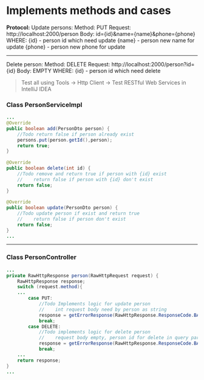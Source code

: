 # Implements methods and cases

**Protocol:**
Update persons:
Method: PUT
Request: http://localhost:2000/person
Body: id={id}&name={name}&phone={phone}
WHERE: 
{id} - person id which need update
{name} - person new name for update
{phone} - person new phone for update

---
Delete person:
Method: DELETE
Request: http://localhost:2000/person?id={id}
Body: EMPTY
WHERE:
{id} - person id which need delete


> Test all using Tools -> Http Client -> Test RESTful Web Services in IntelliJ IDEA

### Class PersonServiceImpl
```java
...
@Override  
public boolean add(PersonDto person) { 
    //Todo return false if person already exist 
    persons.put(person.getId(),person);  
    return true;  
}  
  
@Override  
public boolean delete(int id) {
    //Todo remove and return true if person with {id} exist
    //    return false if person with {id} don't exist     
    return false;  
}   
   
@Override  
public boolean update(PersonDto person) {
    //Todo update person if exist and return true
    //    return false if person don't exist  
    return false;  
}
...
```
---
### Class PersonController
```java
...
private RawHttpResponse person(RawHttpRequest request) {  
    RawHttpResponse response;  
    switch (request.method){  
    ...  
        case PUT:  
            //Todo Implements logic for update person
            //    int request body need by person as string
            response = getErrorResponse(RawHttpResponse.ResponseCode.BAD_REQUEST,"Bad request","Unsupported method:" + request.method);  
            break;  
        case DELETE:  
            //Todo implements logic for delete person
            //    request body empty, person id for delete in query params
            response = getErrorResponse(RawHttpResponse.ResponseCode.BAD_REQUEST,"Bad request","Unsupported method:" + request.method);  
            break;  
    ...  
    return response;  
}
...
```
<!--stackedit_data:
eyJoaXN0b3J5IjpbNDgzMjQ5MDEzLDE3MzAxMDUwMCw3MzA5OT
gxMTZdfQ==
-->